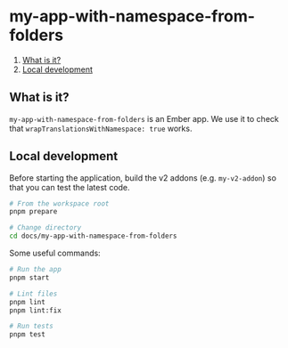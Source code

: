 # my-app-with-namespace-from-folders

1. [What is it?](#what-is-it)
1. [Local development](#local-development)


## What is it?

`my-app-with-namespace-from-folders` is an Ember app. We use it to check that `wrapTranslationsWithNamespace: true` works.

## Local development

Before starting the application, build the v2 addons (e.g. `my-v2-addon`) so that you can test the latest code.

```sh
# From the workspace root
pnpm prepare

# Change directory
cd docs/my-app-with-namespace-from-folders
```

Some useful commands:

```sh
# Run the app
pnpm start

# Lint files
pnpm lint
pnpm lint:fix

# Run tests
pnpm test
```
